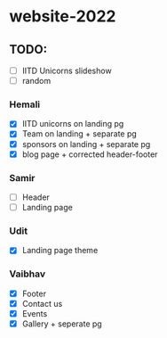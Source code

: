 # website-2022
## TODO:
- [ ] IITD Unicorns slideshow
- [ ] random

### Hemali
- [x] IITD unicorns on landing pg
- [x] Team on landing + separate pg
- [x] sponsors on landing + separate pg
- [x] blog page + corrected header-footer
### Samir
- [ ] Header
- [ ] Landing page
### Udit
- [x] Landing page theme
### Vaibhav
- [x] Footer
- [x] Contact us  
- [x] Events 
- [x] Gallery + seperate pg 
